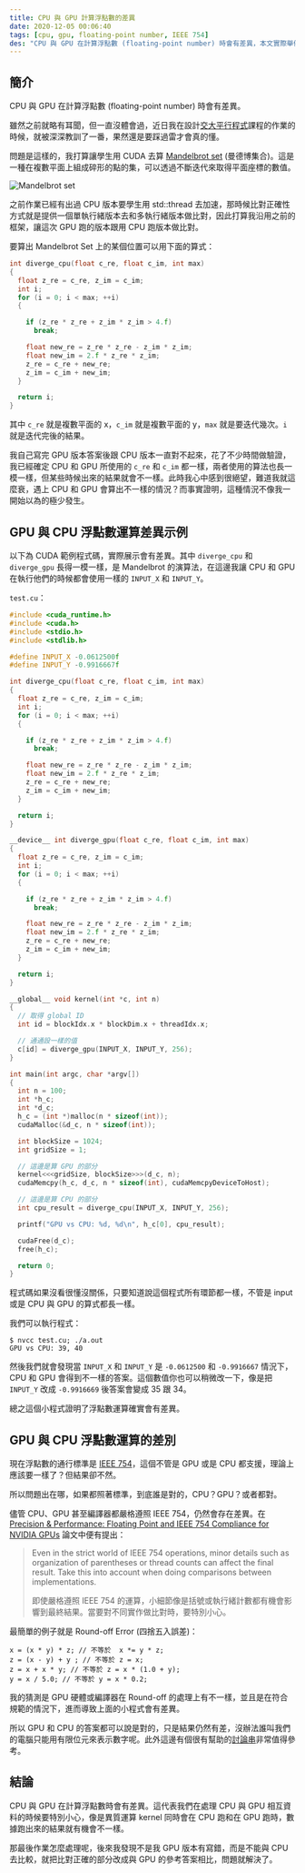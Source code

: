```yaml
---
title: CPU 與 GPU 計算浮點數的差異
date: 2020-12-05 00:06:40
tags: [cpu, gpu, floating-point number, ‎IEEE 754]
des: "CPU 與 GPU 在計算浮點數 (floating-point number) 時會有差異，本文實際舉例並解釋原因。"
---
```


## 簡介

CPU 與 GPU 在計算浮點數 (floating-point number) 時會有差異。

雖然之前就略有耳聞，但一直沒體會過，近日我在設計[交大平行程式](https://nctu-sslab.github.io/PP-f20/)課程的作業的時候，就被深深教訓了一番，果然還是要踩過雷才會真的懂。

問題是這樣的，我打算讓學生用 CUDA 去算 [Mandelbrot set](https://zh.wikipedia.org/wiki/%E6%9B%BC%E5%BE%B7%E5%8D%9A%E9%9B%86%E5%90%88) (曼德博集合)。這是一種在複數平面上組成碎形的點的集，可以透過不斷迭代來取得平面座標的數值。

![Mandelbrot set](https://user-images.githubusercontent.com/18013815/101222730-6112a080-36c5-11eb-8c17-631e7c03d62e.png)

之前作業已經有出過 CPU 版本要學生用 std::thread 去加速，那時候比對正確性方式就是提供一個單執行緒版本去和多執行緒版本做比對，因此打算我沿用之前的框架，讓這次 GPU 跑的版本跟用 CPU 跑版本做比對。

要算出 Mandelbrot Set 上的某個位置可以用下面的算式：

```c++
int diverge_cpu(float c_re, float c_im, int max)
{
  float z_re = c_re, z_im = c_im;
  int i;
  for (i = 0; i < max; ++i)
  {

    if (z_re * z_re + z_im * z_im > 4.f)
      break;

    float new_re = z_re * z_re - z_im * z_im;
    float new_im = 2.f * z_re * z_im;
    z_re = c_re + new_re;
    z_im = c_im + new_im;
  }

  return i;
}
```

其中 `c_re` 就是複數平面的 x，`c_im` 就是複數平面的 y，`max` 就是要迭代幾次。`i` 就是迭代完後的結果。

我自己寫完 GPU 版本答案後跟 CPU 版本一直對不起來，花了不少時間做驗證，我已經確定 CPU 和 GPU 所使用的 `c_re` 和 `c_im` 都一樣，兩者使用的算法也長一模一樣，但某些時候出來的結果就會不一樣。此時我心中感到很絕望，難道我就這麼衰，遇上 CPU 和 GPU 會算出不一樣的情況？而事實證明，這種情況不像我一開始以為的極少發生。

## GPU 與 CPU 浮點數運算差異示例

以下為 CUDA 範例程式碼，實際展示會有差異。其中 `diverge_cpu` 和 `diverge_gpu` 長得一模一樣，是 Mandelbrot 的演算法，在這邊我讓 CPU 和 GPU 在執行他們的時候都會使用一樣的 `INPUT_X` 和 `INPUT_Y`。

`test.cu`：

```c
#include <cuda_runtime.h>
#include <cuda.h>
#include <stdio.h>
#include <stdlib.h>

#define INPUT_X -0.0612500f
#define INPUT_Y -0.9916667f

int diverge_cpu(float c_re, float c_im, int max)
{
  float z_re = c_re, z_im = c_im;
  int i;
  for (i = 0; i < max; ++i)
  {

    if (z_re * z_re + z_im * z_im > 4.f)
      break;

    float new_re = z_re * z_re - z_im * z_im;
    float new_im = 2.f * z_re * z_im;
    z_re = c_re + new_re;
    z_im = c_im + new_im;
  }

  return i;
}

__device__ int diverge_gpu(float c_re, float c_im, int max)
{
  float z_re = c_re, z_im = c_im;
  int i;
  for (i = 0; i < max; ++i)
  {

    if (z_re * z_re + z_im * z_im > 4.f)
      break;

    float new_re = z_re * z_re - z_im * z_im;
    float new_im = 2.f * z_re * z_im;
    z_re = c_re + new_re;
    z_im = c_im + new_im;
  }

  return i;
}

__global__ void kernel(int *c, int n)
{
  // 取得 global ID
  int id = blockIdx.x * blockDim.x + threadIdx.x;

  // 通通設一樣的值
  c[id] = diverge_gpu(INPUT_X, INPUT_Y, 256);
}

int main(int argc, char *argv[])
{
  int n = 100;
  int *h_c;
  int *d_c;
  h_c = (int *)malloc(n * sizeof(int));
  cudaMalloc(&d_c, n * sizeof(int));

  int blockSize = 1024;
  int gridSize = 1;

  // 這邊是算 GPU 的部分
  kernel<<<gridSize, blockSize>>>(d_c, n);
  cudaMemcpy(h_c, d_c, n * sizeof(int), cudaMemcpyDeviceToHost);

  // 這邊是算 CPU 的部分
  int cpu_result = diverge_cpu(INPUT_X, INPUT_Y, 256);

  printf("GPU vs CPU: %d, %d\n", h_c[0], cpu_result);

  cudaFree(d_c);
  free(h_c);

  return 0;
}
```

程式碼如果沒看很懂沒關係，只要知道說這個程式所有環節都一樣，不管是 input 或是 CPU 與 GPU 的算式都長一樣。

我們可以執行程式：

```shell
$ nvcc test.cu; ./a.out
GPU vs CPU: 39, 40
```

然後我們就會發現當 `INPUT_X` 和 `INPUT_Y` 是 `-0.0612500` 和 `-0.9916667` 情況下，CPU 和 GPU 會得到不一樣的答案。這個數值你也可以稍微改一下，像是把 `INPUT_Y` 改成 `-0.9916669` 後答案會變成 35 跟 34。

總之這個小程式證明了浮點數運算確實會有差異。

## GPU 與 CPU 浮點數運算的差別

現在浮點數的通行標準是 [IEEE 754](https://en.wikipedia.org/wiki/IEEE_754)，這個不管是 GPU 或是 CPU 都支援，理論上應該要一樣了？但結果卻不然。

所以問題出在哪，如果都照著標準，到底誰是對的，CPU？GPU？或者都對。

儘管 CPU、GPU 甚至編譯器都嚴格遵照 IEEE 754，仍然會存在差異。在 [Precision & Performance: Floating Point and IEEE 754 Compliance for NVIDIA GPUs](https://developer.nvidia.com/sites/default/files/akamai/cuda/files/NVIDIA-CUDA-Floating-Point.pdf) 論文中便有提出：

> Even in the strict world of IEEE 754 operations, minor details such as organization of parentheses or thread counts can affect the final result. Take this into account when doing comparisons between implementations.
>
> 即使嚴格遵照 IEEE 754 的運算，小細節像是括號或執行緒計數都有機會影響到最終結果。當要對不同實作做比對時，要特別小心。

最簡單的例子就是 Round-off Error (四捨五入誤差)：

```
x = (x * y) * z; // 不等於  x *= y * z;
z = (x - y) + y ; // 不等於 z = x;
z = x + x * y; // 不等於 z = x * (1.0 + y);
y = x / 5.0; // 不等於 y = x * 0.2;
```

我的猜測是 GPU 硬體或編譯器在 Round-off 的處理上有不一樣，並且是在符合規範的情況下，進而導致上面的小程式會有差異。

所以 GPU 和 CPU 的答案都可以說是對的，只是結果仍然有差，沒辦法誰叫我們的電腦只能用有限位元來表示數字呢。此外這邊有個很有幫助的[討論串](https://github.com/HPCE/hpce-2016-cw5/issues/10)非常值得參考。

## 結論

CPU 與 GPU 在計算浮點數時會有差異。這代表我們在處理 CPU 與 GPU 相互資料的時候要特別小心，像是異質運算 kernel 同時會在 CPU 跑和在 GPU 跑時，數據跑出來的結果就有機會不一樣。

那最後作業怎麼處理呢，後來我發現不是我 GPU 版本有寫錯，而是不能與 CPU 去比較，就把比對正確的部分改成與 GPU 的參考答案相比，問題就解決了。
